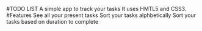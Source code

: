 #TODO LIST
A simple app to track your tasks
It uses HMTL5 and CSS3.
#Features
See all your present tasks
Sort your tasks alphbetically
Sort your tasks based on duration to complete

